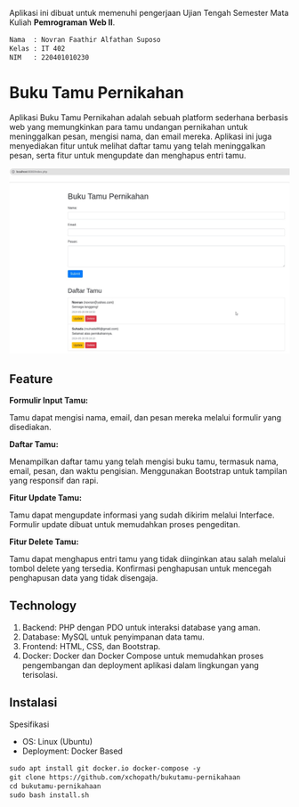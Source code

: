 Aplikasi ini dibuat untuk memenuhi pengerjaan Ujian Tengah Semester Mata Kuliah **Pemrograman Web II**.

```
Nama  : Novran Faathir Alfathan Suposo
Kelas : IT 402
NIM   : 220401010230
```

# Buku Tamu Pernikahan

Aplikasi Buku Tamu Pernikahan adalah sebuah platform sederhana berbasis web yang memungkinkan para tamu undangan pernikahan untuk meninggalkan pesan, mengisi nama, dan email mereka. Aplikasi ini juga menyediakan fitur untuk melihat daftar tamu yang telah meninggalkan pesan, serta fitur untuk mengupdate dan menghapus entri tamu.

![Tampilan](docs/aplikasi-bukutamu-pernikahan.jpeg)

## Feature

**Formulir Input Tamu:**

Tamu dapat mengisi nama, email, dan pesan mereka melalui formulir yang disediakan.

**Daftar Tamu:**

Menampilkan daftar tamu yang telah mengisi buku tamu, termasuk nama, email, pesan, dan waktu pengisian.
Menggunakan Bootstrap untuk tampilan yang responsif dan rapi.

**Fitur Update Tamu:**

Tamu dapat mengupdate informasi yang sudah dikirim melalui Interface.
Formulir update dibuat untuk memudahkan proses pengeditan.

**Fitur Delete Tamu:**

Tamu dapat menghapus entri tamu yang tidak diinginkan atau salah melalui tombol delete yang tersedia.
Konfirmasi penghapusan untuk mencegah penghapusan data yang tidak disengaja.

## Technology

1. Backend: PHP dengan PDO untuk interaksi database yang aman.
2. Database: MySQL untuk penyimpanan data tamu.
3. Frontend: HTML, CSS, dan Bootstrap.
4. Docker: Docker dan Docker Compose untuk memudahkan proses pengembangan dan deployment aplikasi dalam lingkungan yang terisolasi.

## Instalasi

Spesifikasi
- OS: Linux (Ubuntu)
- Deployment: Docker Based

```
sudo apt install git docker.io docker-compose -y
git clone https://github.com/xchopath/bukutamu-pernikahaan
cd bukutamu-pernikahaan
sudo bash install.sh
```
